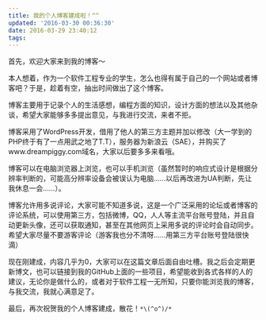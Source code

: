 ```yaml
---
title: 我的个人博客建成啦！^^
updated: '2016-03-30 00:36:30'
date: 2016-03-29 23:40:12
tags:
---
```


首先，欢迎大家来到我的博客～

本人想着，作为一个软件工程专业的学生，怎么也得有属于自己的一个网站或者博客吧？于是，趁着有空，抽出时间做出了这个博客。

博客主要用于记录个人的生活感想，编程方面的知识，设计方面的想法以及其他杂谈，希望大家能够多多提出意见，与我进行交流，来者不拒。

博客采用了WordPress开发，借用了他人的第三方主题并加以修改（大一学到的PHP终于有了一点用武之地了T.T），服务器为新浪云（SAE），并购买了www.dreampiggy.com域名，大家以后要多多来看哦。

博客可以在电脑浏览器上浏览，也可以手机浏览（虽然暂时的响应式设计是根据分辨率判断的，可能高分辨率设备会被误认为电脑……以后再改进为UA判断，先让我休息一会……）。

博客允许用多说评论，大家可能不知道多说，这是一个广泛采用的论坛或者博客的评论系统，可以使用第三方，包括微博，QQ，人人等主流平台账号登陆，并且自动更新头像，还可以获取通知，甚至在其他网页上采用多说的评论时会自动同步。希望大家尽量不要游客评论（游客我也分不清呀……用第三方平台账号登陆很快滴）

现在刚建成，内容几乎为0，大家可以在这篇文章后面自由吐槽。我之后会定期更新博文，也可以链接到我的GitHub上面的一些项目，希望能收到各式各样的人的建议，无论你是做什么的，或者对于软件工程一无所知，只要你能浏览我的博客，与我交流，我就心满意足了。

最后，再次祝贺我的个人博客建成，散花！`*\(^o^)/*`